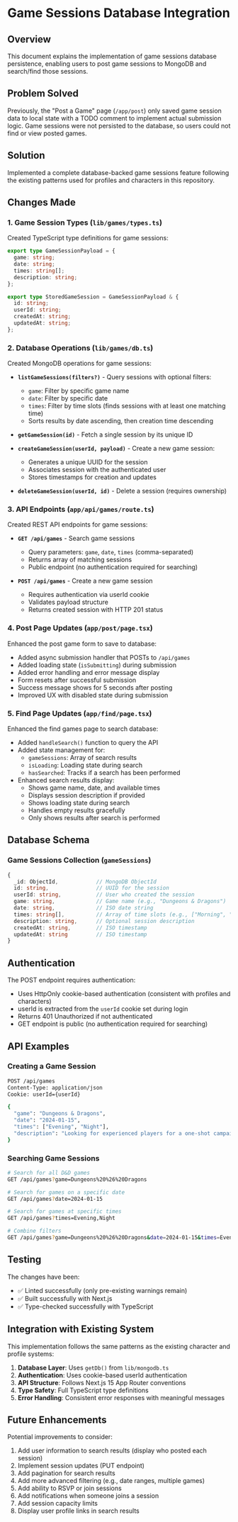 # Game Sessions Database Integration

## Overview

This document explains the implementation of game sessions database persistence, enabling users to post game sessions to MongoDB and search/find those sessions.

## Problem Solved

Previously, the "Post a Game" page (`/app/post`) only saved game session data to local state with a TODO comment to implement actual submission logic. Game sessions were not persisted to the database, so users could not find or view posted games.

## Solution

Implemented a complete database-backed game sessions feature following the existing patterns used for profiles and characters in this repository.

## Changes Made

### 1. Game Session Types (`lib/games/types.ts`)

Created TypeScript type definitions for game sessions:

```typescript
export type GameSessionPayload = {
  game: string;
  date: string;
  times: string[];
  description: string;
};

export type StoredGameSession = GameSessionPayload & {
  id: string;
  userId: string;
  createdAt: string;
  updatedAt: string;
};
```

### 2. Database Operations (`lib/games/db.ts`)

Created MongoDB operations for game sessions:

- **`listGameSessions(filters?)`** - Query sessions with optional filters:
  - `game`: Filter by specific game name
  - `date`: Filter by specific date
  - `times`: Filter by time slots (finds sessions with at least one matching time)
  - Sorts results by date ascending, then creation time descending

- **`getGameSession(id)`** - Fetch a single session by its unique ID

- **`createGameSession(userId, payload)`** - Create a new game session:
  - Generates a unique UUID for the session
  - Associates session with the authenticated user
  - Stores timestamps for creation and updates

- **`deleteGameSession(userId, id)`** - Delete a session (requires ownership)

### 3. API Endpoints (`app/api/games/route.ts`)

Created REST API endpoints for game sessions:

- **`GET /api/games`** - Search game sessions
  - Query parameters: `game`, `date`, `times` (comma-separated)
  - Returns array of matching sessions
  - Public endpoint (no authentication required for searching)

- **`POST /api/games`** - Create a new game session
  - Requires authentication via userId cookie
  - Validates payload structure
  - Returns created session with HTTP 201 status

### 4. Post Page Updates (`app/post/page.tsx`)

Enhanced the post game form to save to database:

- Added async submission handler that POSTs to `/api/games`
- Added loading state (`isSubmitting`) during submission
- Added error handling and error message display
- Form resets after successful submission
- Success message shows for 5 seconds after posting
- Improved UX with disabled state during submission

### 5. Find Page Updates (`app/find/page.tsx`)

Enhanced the find games page to search database:

- Added `handleSearch()` function to query the API
- Added state management for:
  - `gameSessions`: Array of search results
  - `isLoading`: Loading state during search
  - `hasSearched`: Tracks if a search has been performed
- Enhanced search results display:
  - Shows game name, date, and available times
  - Displays session description if provided
  - Shows loading state during search
  - Handles empty results gracefully
  - Only shows results after search is performed

## Database Schema

### Game Sessions Collection (`gameSessions`)

```typescript
{
  _id: ObjectId,            // MongoDB ObjectId
  id: string,               // UUID for the session
  userId: string,           // User who created the session
  game: string,             // Game name (e.g., "Dungeons & Dragons")
  date: string,             // ISO date string
  times: string[],          // Array of time slots (e.g., ["Morning", "Afternoon"])
  description: string,      // Optional session description
  createdAt: string,        // ISO timestamp
  updatedAt: string         // ISO timestamp
}
```

## Authentication

The POST endpoint requires authentication:
- Uses HttpOnly cookie-based authentication (consistent with profiles and characters)
- userId is extracted from the `userId` cookie set during login
- Returns 401 Unauthorized if not authenticated
- GET endpoint is public (no authentication required for searching)

## API Examples

### Creating a Game Session

```bash
POST /api/games
Content-Type: application/json
Cookie: userId={userId}

{
  "game": "Dungeons & Dragons",
  "date": "2024-01-15",
  "times": ["Evening", "Night"],
  "description": "Looking for experienced players for a one-shot campaign"
}
```

### Searching Game Sessions

```bash
# Search for all D&D games
GET /api/games?game=Dungeons%20%26%20Dragons

# Search for games on a specific date
GET /api/games?date=2024-01-15

# Search for games at specific times
GET /api/games?times=Evening,Night

# Combine filters
GET /api/games?game=Dungeons%20%26%20Dragons&date=2024-01-15&times=Evening
```

## Testing

The changes have been:
- ✅ Linted successfully (only pre-existing warnings remain)
- ✅ Built successfully with Next.js
- ✅ Type-checked successfully with TypeScript

## Integration with Existing System

This implementation follows the same patterns as the existing character and profile systems:

1. **Database Layer**: Uses `getDb()` from `lib/mongodb.ts`
2. **Authentication**: Uses cookie-based userId authentication
3. **API Structure**: Follows Next.js 15 App Router conventions
4. **Type Safety**: Full TypeScript type definitions
5. **Error Handling**: Consistent error responses with meaningful messages

## Future Enhancements

Potential improvements to consider:

1. Add user information to search results (display who posted each session)
2. Implement session updates (PUT endpoint)
3. Add pagination for search results
4. Add more advanced filtering (e.g., date ranges, multiple games)
5. Add ability to RSVP or join sessions
6. Add notifications when someone joins a session
7. Add session capacity limits
8. Display user profile links in search results
